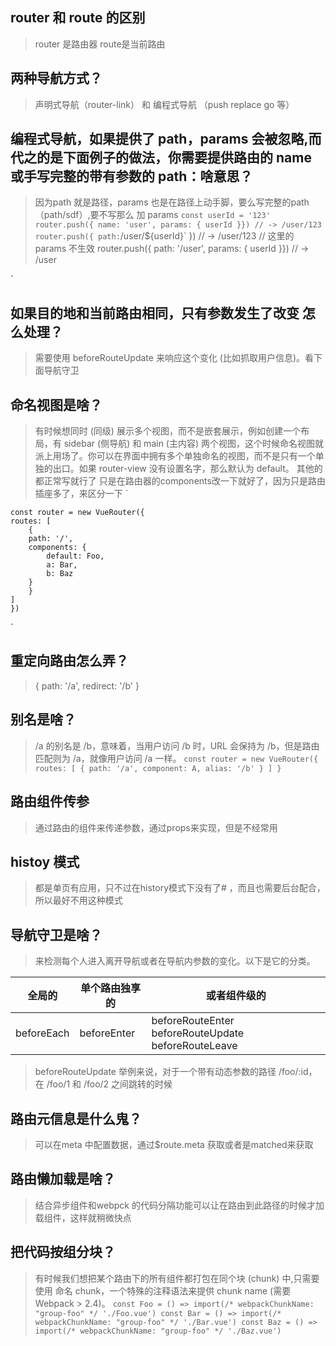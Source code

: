 ## router 和 route 的区别
> router 是路由器  route是当前路由    
## 两种导航方式？
> 声明式导航（router-link） 和 编程式导航 （push replace go 等） 
## 编程式导航，如果提供了 path，params 会被忽略,而代之的是下面例子的做法，你需要提供路由的 name 或手写完整的带有参数的 path：啥意思？
> 因为path 就是路径，params 也是在路径上动手脚，要么写完整的path（path/sdf）,要不写那么 加 params
`
    const userId = '123'
    router.push({ name: 'user', params: { userId }}) // -> /user/123
    router.push({ path: `/user/${userId}` }) // -> /user/123
    // 这里的 params 不生效
    router.push({ path: '/user', params: { userId }}) // -> /user

`
##  如果目的地和当前路由相同，只有参数发生了改变 怎么处理？
> 需要使用 beforeRouteUpdate 来响应这个变化 (比如抓取用户信息)。看下面导航守卫
## 命名视图是啥？
> 有时候想同时 (同级) 展示多个视图，而不是嵌套展示，例如创建一个布局，有 sidebar (侧导航) 和 main (主内容) 两个视图，这个时候命名视图就派上用场了。你可以在界面中拥有多个单独命名的视图，而不是只有一个单独的出口。如果 router-view 没有设置名字，那么默认为 default。
> 其他的都正常写就行了 只是在路由器的components改一下就好了，因为只是路由插座多了，来区分一下
`
    <router-view class="view one"></router-view>
    <router-view class="view two" name="a"></router-view>
    <router-view class="view three" name="b"></router-view>

    const router = new VueRouter({
    routes: [
        {
        path: '/',
        components: {
            default: Foo,
            a: Bar,
            b: Baz
        }
        }
    ]
    })
`
## 重定向路由怎么弄？
>  { path: '/a', redirect: '/b' }
## 别名是啥？
> /a 的别名是 /b，意味着，当用户访问 /b 时，URL 会保持为 /b，但是路由匹配则为 /a，就像用户访问 /a 一样。
`
    const router = new VueRouter({
    routes: [
        { path: '/a', component: A, alias: '/b' }
    ]
    }
`
## 路由组件传参
> 通过路由的组件来传递参数，通过props来实现，但是不经常用
## histoy 模式
> 都是单页有应用，只不过在history模式下没有了# ，而且也需要后台配合，所以最好不用这种模式
## 导航守卫是啥？
> 来检测每个人进入离开导航或者在导航内参数的变化。以下是它的分类。

|全局的|单个路由独享的|或者组件级的|
|---|---------------|-----------|
| beforeEach|beforeEnter|beforeRouteEnter beforeRouteUpdate beforeRouteLeave|

> beforeRouteUpdate   举例来说，对于一个带有动态参数的路径 /foo/:id，在 /foo/1 和 /foo/2 之间跳转的时候

## 路由元信息是什么鬼？
> 可以在meta 中配置数据，通过$route.meta 获取或者是matched来获取
## 路由懒加载是啥？
> 结合异步组件和webpck 的代码分隔功能可以让在路由到此路径的时候才加载组件，这样就稍微快点
## 把代码按组分块？
> 有时候我们想把某个路由下的所有组件都打包在同个块 (chunk) 中,只需要使用 命名 chunk，一个特殊的注释语法来提供 chunk name (需要 Webpack > 2.4)。
`
    const Foo = () => import(/* webpackChunkName: "group-foo" */ './Foo.vue')
    const Bar = () => import(/* webpackChunkName: "group-foo" */ './Bar.vue')
    const Baz = () => import(/* webpackChunkName: "group-foo" */ './Baz.vue')
`
    